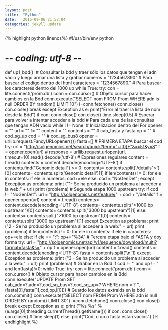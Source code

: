 ```yaml
---
layout: post
title:  "Python"
date:   2015-09-06 21:57:04
categories: jekyll update
---
```


{% highlight python linenos%}
#!/usr/bin/env python
# -*- coding: utf-8 -*-
def up1_bdd():
    # Consultar la bdd y traer sólo los datos que tengan el adn vacio y luego armar una lista y grabar
    numeros = "1234567890" # Para buscar el codigo dentro del html
    caracteres = "1234567890." # Para buscar los caracteres dentro del 1000 up
    while True:
        try: 
            con = lite.connect('prom.db')
            conn = con.cursor() # Objeto cursor para hacer cambios en la Bdd
            conn.execute("SELECT nom FROM Prom WHERE adn is null ORDER BY random() LIMIT 10")
            i=conn.fetchone()
            conn.close()
            con.close()
            break
        except Exception as e:
            print("Error al traer la lista de nom desde la Bdd")
            if con:
                conn.close()
                con.close()
            time.sleep(0.5) # Esperar para volver a intentar acceder a la bdd
    # Para cada una de las consultas que tengan ADN vacio
    while i != None:
        # Inicializacion dentro del For
        opener = ""
        url = ""
        f= ""
        content = ""
        contents = "" #  cab_fasta y fasta
        op = "" # cod_sg_up
        cod = "" # cod_sg_bus8
        opener = urllib.request.FancyURLopener({})
        fasta=[]
        # PRIMERA ETAPA buscar el cod
        try:
            url = "http://solgenomics.net/search/quick?term="+i[0]+"&x=51&y=8"
            f = opener.open(url)
            # response = urllib.request.urlopen(url, timeout=10).read().decode('utf-8')
            # Expresiones regulares
            content = f.read()
            contents = content.decode(encoding='UTF-8')
            if contents.find("Genomic detail") >= 0:
                contents= contents.split('/details">')[0]
                contents= contents.split('Genomic detail')[1]
                if len(contents) != 0:
                    for ele in contents:
                        if ele in numeros:
                            cod+=ele
            else:
                cod = "NoGenDet";
        except Exception as problema:
            print ("1- Se ha producido un problema al acceder a la web:" + url)
            print (problema)
        # Segunda etapa 1000 upstream
        try:
            if cod != "NoGenDet":
                url = "http://solgenomics.net/feature/" + cod + "/details"
                f = opener.open(url)
                content = f.read()
                contents= content.decode(encoding='UTF-8')
                contents= contents.split(">1000 bp upstream</option>")[0]
                contents= contents.split("3000 bp upstream</option>")[1]
            else:
                contents= contents.split(">1000 bp upstream</option>")[0]
                contents= contents.split("3000 bp upstream</option>")[1]
        except Exception as problema:
            print ("2 - Se ha producido un problema al acceder a la web:" + url)
            print (problema)
        if len(contents) != 0:
            for ele in contents:
                if ele in caracteres:
                    op+=ele
                else:
                    if ele == ":":
                        op+="%3A"
        # Tercera etapa bajo el FASTA y doy forma
        try:
            url = "http://solgenomics.net/api/v1/sequence/download/multi?format=fasta&s=" + op
            f = opener.open(url)
            content = f.read()
            contents = content.decode(encoding='UTF-8')
            fasta = contents.split('\n',1)
        except Exception as problema:
            print ("3 - Se ha producido un problema al acceder a la web:" + url)
            print (problema)
        # Grabar en la Bdd
        if cod != '' and op !='' and len(fasta)!=0:
            while True:
                try:
                    con = lite.connect('prom.db')
                    conn = con.cursor() # Objeto cursor para hacer cambios en la Bdd
                    conn.execute("UPDATE Prom SET cab_adn=?,adn=?,cod_sg_bus=?,cod_sg_up=? WHERE nom = ? ",(fasta[0],fasta[1],cod,op,i[0])) # Guardo los datos extraids en la bdd
                    con.commit()
                    conn.execute("SELECT nom FROM Prom WHERE adn is null ORDER BY random() LIMIT 30")
                    i=conn.fetchone()
                    conn.close()
                    con.close()
                    break
                except Exception as e:
                    print ("%s %s" % (e.args[0],threading.currentThread().getName()))
                    if con:
                        conn.close()
                        con.close()
                    # time.sleep(1)
        else:
            print("Cod, o op o fasta estan vacios")
{% endhighlight %}